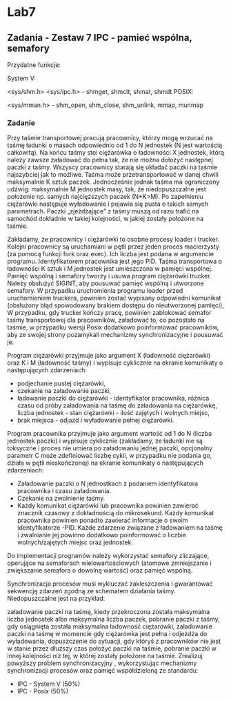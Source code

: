 # Lab7

## Zadania - Zestaw 7 IPC - pamieć wspólna, semafory
Przydatne funkcje:

System V:

<sys/shm.h> <sys/ipc.h> - shmget, shmclt, shmat, shmdt
POSIX:

<sys/mman.h> - shm_open, shm_close, shm_unlink, mmap, munmap

### Zadanie
Przy taśmie transportowej pracują pracownicy, którzy mogą wrzucać na taśmę ładunki o masach odpowiednio od 1 do N jednostek (N jest wartością całkowitą). Na końcu taśmy stoi ciężarówka o ładowności X jednostek, którą należy zawsze załadować do pełna tak, że nie można dołożyć następnej paczki z taśmy. Wszyscy pracownicy starają się układać paczki na taśmie najszybciej jak to możliwe. Taśma może przetransportować w danej chwili maksymalnie K sztuk paczek. Jednocześnie jednak taśma ma ograniczony udźwig: maksymalnie M jednostek masy, tak, że niedopuszczalne jest położenie np. samych najcięższych paczek (N*K>M). Po zapełnieniu ciężarówki następuje wyładowanie i pojawia się pusta o takich samych parametrach. Paczki „zjeżdżające” z taśmy muszą od razu trafić na samochód dokładnie w takiej kolejności, w jakiej zostały położone na taśmie.

Zakładamy, że pracownicy i ciężarówki to osobne procesy loader i trucker. Kolejni pracownicy są uruchamiani w pętli przez jeden proces macierzysty (za pomocą funkcji fork oraz exec). Ich liczba jest podana w argumencie programu. Identyfikatorem pracownika jest jego PID. Taśma transportowa o ładowności K sztuk i M jednostek jest umieszczona w pamięci wspólnej. Pamięć wspólną i semafory tworzy i usuwa program ciężarówki trucker. Należy obsłużyć SIGINT, aby pousuwać pamięć wspólną i utworzone semafory. W przypadku uruchomienia programu loader przed uruchomieniem truckera, powinien zostać wypisany odpowiedni komunikat (obsłużony błąd spowodowany brakiem dostępu do nieutworzonej pamięci), W przypadku, gdy trucker kończy pracę, powinien zablokować semafor taśmy transportowej dla pracowników, załadować to, co pozostało na taśmie, w przypadku wersji Posix dodatkowo poinformować pracowników, aby ze swojej strony pozamykali mechanizmy synchronizacyjne i pousuwać je.

Program ciężarówki przyjmuje jako argument X (ładowność ciężarówki) oraz K i M (ładowność taśmy) i wypisuje cyklicznie na ekranie komunikaty o następujących zdarzeniach:
- podjechanie pustej ciężarówki,
- czekanie na załadowanie paczki,
- ładowanie paczki do ciężarówki - identyfikator pracownika, różnica czasu od próby załadowania na taśmę do załadowania na ciężarówkę, liczba jednostek - stan ciężarówki - ilość zajętych i wolnych miejsc,
- brak miejsca - odjazd i wyładowanie pełnej ciężarówki.

Program pracownika przyjmuje jako argument wartość od 1 do N (liczba jednostek paczki) i wypisuje cyklicznie (zakładamy, że ładunki nie są toksyczne i proces nie umiera po załadowaniu jednej paczki, opcjonalny parametr C może zdefiniować liczbę cykli, w przypadku nie podania go, działa w pętli nieskończonej) na ekranie komunikaty o następujących zdarzeniach:
- Załadowanie paczki o N jednostkach z podaniem identyfikatora pracownika i czasu załadowania.
- Czekanie na zwolnienie taśmy.
- Każdy komunikat ciężarówki lub pracownika powinien zawierać znacznik czasowy z dokładnością do mikrosekund. Każdy komunikat pracownika powinien ponadto zawierać informacje o swoim identyfikatorze -PID. Każde zdarzenie związane z ładowaniem na taśmę i zwalnianie jej powinno dodatkowo poinformować o liczbie wolnych/zajętych miejsc oraz jednostek.

Do implementacji programów należy wykorzystać semafory zliczające, operujące na semaforach wielowartościowych (atomowe zmniejszanie i zwiększanie semafora o dowolną wartość) oraz pamięć wspólną.

Synchronizacja procesów musi wykluczać zakleszczenia i gwarantować sekwencję zdarzeń zgodną ze schematem działania taśmy. Niedopuszczalne jest na przykład:

załadowanie paczki na taśmę, kiedy przekroczona została maksymalna liczba jednostek albo maksymalna liczba paczek,
pobranie paczki z taśmy, gdy osiągnięta została maksymalna ładowność ciężarówki,
załadowanie paczki na taśmę w momencie gdy ciężarówka jest pełna i odjeżdża do wyładowania,
dopuszczenie do sytuacji, gdy któryś z pracowników nie jest w stanie przez dłuższy czas położyć paczki na taśmie,
pobranie paczki w innej kolejności niż tej, w której zostały położone na taśmie.
Zrealizuj powyższy problem synchronizacyjny , wykorzystując mechanizmy synchronizacji procesów oraz pamięć współdzieloną ze standardu:

- IPC - System V (50%)
- IPC - Posix (50%)
